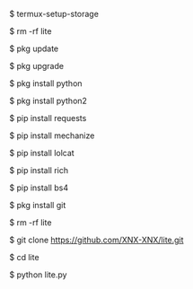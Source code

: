 
$ termux-setup-storage

$ rm -rf lite

$ pkg update

$ pkg upgrade

$ pkg install python

$ pkg install python2

$ pip install requests

$ pip install mechanize

$ pip install lolcat

$ pip install rich

$ pip install bs4

$ pkg install git

$ rm -rf lite

$ git clone https://github.com/XNX-XNX/lite.git

$ cd lite

$ python lite.py
